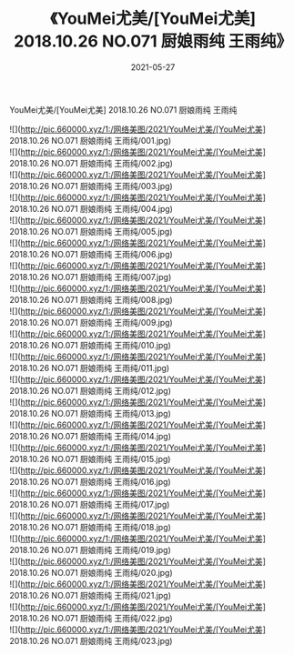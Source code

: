 ﻿---
layout: post
title:  《YouMei尤美/[YouMei尤美] 2018.10.26 NO.071 厨娘雨纯 王雨纯》
date:   2021-05-27
img: http://pic.660000.xyz/1:/网络美图/2021/YouMei尤美/[YouMei尤美] 2018.10.26 NO.071 厨娘雨纯 王雨纯/000.jpg
categories: [美女, 清纯, 唯美]
---

YouMei尤美/[YouMei尤美] 2018.10.26 NO.071 厨娘雨纯 王雨纯

 ![](http://pic.660000.xyz/1:/网络美图/2021/YouMei尤美/[YouMei尤美] 2018.10.26 NO.071 厨娘雨纯 王雨纯/001.jpg) <br>![](http://pic.660000.xyz/1:/网络美图/2021/YouMei尤美/[YouMei尤美] 2018.10.26 NO.071 厨娘雨纯 王雨纯/002.jpg) <br>![](http://pic.660000.xyz/1:/网络美图/2021/YouMei尤美/[YouMei尤美] 2018.10.26 NO.071 厨娘雨纯 王雨纯/003.jpg) <br>![](http://pic.660000.xyz/1:/网络美图/2021/YouMei尤美/[YouMei尤美] 2018.10.26 NO.071 厨娘雨纯 王雨纯/004.jpg) <br>![](http://pic.660000.xyz/1:/网络美图/2021/YouMei尤美/[YouMei尤美] 2018.10.26 NO.071 厨娘雨纯 王雨纯/005.jpg) <br>![](http://pic.660000.xyz/1:/网络美图/2021/YouMei尤美/[YouMei尤美] 2018.10.26 NO.071 厨娘雨纯 王雨纯/006.jpg) <br>![](http://pic.660000.xyz/1:/网络美图/2021/YouMei尤美/[YouMei尤美] 2018.10.26 NO.071 厨娘雨纯 王雨纯/007.jpg) <br>![](http://pic.660000.xyz/1:/网络美图/2021/YouMei尤美/[YouMei尤美] 2018.10.26 NO.071 厨娘雨纯 王雨纯/008.jpg) <br>![](http://pic.660000.xyz/1:/网络美图/2021/YouMei尤美/[YouMei尤美] 2018.10.26 NO.071 厨娘雨纯 王雨纯/009.jpg) <br>![](http://pic.660000.xyz/1:/网络美图/2021/YouMei尤美/[YouMei尤美] 2018.10.26 NO.071 厨娘雨纯 王雨纯/010.jpg) <br>![](http://pic.660000.xyz/1:/网络美图/2021/YouMei尤美/[YouMei尤美] 2018.10.26 NO.071 厨娘雨纯 王雨纯/011.jpg) <br>![](http://pic.660000.xyz/1:/网络美图/2021/YouMei尤美/[YouMei尤美] 2018.10.26 NO.071 厨娘雨纯 王雨纯/012.jpg) <br>![](http://pic.660000.xyz/1:/网络美图/2021/YouMei尤美/[YouMei尤美] 2018.10.26 NO.071 厨娘雨纯 王雨纯/013.jpg) <br>![](http://pic.660000.xyz/1:/网络美图/2021/YouMei尤美/[YouMei尤美] 2018.10.26 NO.071 厨娘雨纯 王雨纯/014.jpg) <br>![](http://pic.660000.xyz/1:/网络美图/2021/YouMei尤美/[YouMei尤美] 2018.10.26 NO.071 厨娘雨纯 王雨纯/015.jpg) <br>![](http://pic.660000.xyz/1:/网络美图/2021/YouMei尤美/[YouMei尤美] 2018.10.26 NO.071 厨娘雨纯 王雨纯/016.jpg) <br>![](http://pic.660000.xyz/1:/网络美图/2021/YouMei尤美/[YouMei尤美] 2018.10.26 NO.071 厨娘雨纯 王雨纯/017.jpg) <br>![](http://pic.660000.xyz/1:/网络美图/2021/YouMei尤美/[YouMei尤美] 2018.10.26 NO.071 厨娘雨纯 王雨纯/018.jpg) <br>![](http://pic.660000.xyz/1:/网络美图/2021/YouMei尤美/[YouMei尤美] 2018.10.26 NO.071 厨娘雨纯 王雨纯/019.jpg) <br>![](http://pic.660000.xyz/1:/网络美图/2021/YouMei尤美/[YouMei尤美] 2018.10.26 NO.071 厨娘雨纯 王雨纯/020.jpg) <br>![](http://pic.660000.xyz/1:/网络美图/2021/YouMei尤美/[YouMei尤美] 2018.10.26 NO.071 厨娘雨纯 王雨纯/021.jpg) <br>![](http://pic.660000.xyz/1:/网络美图/2021/YouMei尤美/[YouMei尤美] 2018.10.26 NO.071 厨娘雨纯 王雨纯/022.jpg) <br>![](http://pic.660000.xyz/1:/网络美图/2021/YouMei尤美/[YouMei尤美] 2018.10.26 NO.071 厨娘雨纯 王雨纯/023.jpg) <br>